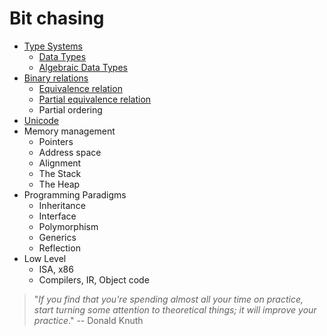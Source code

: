 # Bit chasing


- [Type Systems](type-systems.md)
  - [Data Types](data-types.md)
  - [Algebraic Data Types](algebraic.md)
- [Binary relations](binary-relations.md)
  - [Equivalence relation](binary-relations.md#equivalence-relation)
  - [Partial equivalence relation](binary-relations.md#partial-equivalence-relation)
  - Partial ordering
- [Unicode](unicode.md)
- Memory management
  - Pointers
  - Address space
  - Alignment
  - The Stack
  - The Heap
- Programming Paradigms
  - Inheritance
  - Interface
  - Polymorphism
  - Generics
  - Reflection
- Low Level
  - ISA, x86
  - Compilers, IR, Object code





> "_If you find that you're spending almost all your time on practice, start turning some attention to theoretical things; it will improve your practice_." -- Donald Knuth
